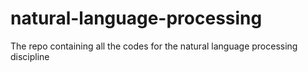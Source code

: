 # natural-language-processing
The repo containing all the codes for the natural language processing discipline

